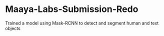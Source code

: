 # Maaya-Labs-Submission-Redo

Trained a model using Mask-RCNN to detect and segment human and text objects
